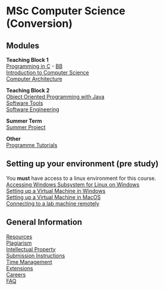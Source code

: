 # MSc Computer Science (Conversion)

## Modules

**Teaching Block 1**  
[Programming in C](https://cs-uob.github.io/PGT/TB1/Programming%20in%20C) - [BB](https://www.ole.bris.ac.uk/webapps/blackboard/content/listContentEditable.jsp?content_id=_5939249_1&course_id=_247624_1)  
[Introduction to Computer Science](https://cs-uob.github.io/PGT/TB1/Intro2CS)  
[Computer Architecture](https://cs-uob.github.io/PGT/TB1/Comp-Arch)  

**Teaching Block 2**  
[Object Oriented Programming with Java](https://cs-uob.github.io/PGT/TB2/java)  
[Software Tools](https://cs-uob.github.io/PGT/TB2/Software-Tools)  
[Software Engineering](https://cs-uob.github.io/PGT/TB2/Software-Engineering)

**Summer Term**  
[Summer Project](https://cs-uob.github.io/PGT/Summer/Summer-Project)

**Other**  
[Programme Tutorials](https://cs-uob.github.io/PGT/Programme-Tutorials/Programme-Tutorials)

## Setting up your environment (pre study)  
You **must** have access to a linux environment for this course.  
[Accessing Windows Subsystem for Linux on Windows](https://cs-uob.github.io/PGT/Setup/WSL)  
[Setting up a Virtual Machine in Windows](https://cs-uob.github.io/PGT/Setup/WindowsVM)  
[Setting up a Virtual Machine in MacOS](https://cs-uob.github.io/PGT/Setup/MacVM)  
[Connecting to a lab machine remotely](https://cs-uob.github.io/PGT/Setup/ssh)

## General Information  
[Resources](https://cs-uob.github.io/PGT/General-Info/Resources)  
[Plagiarism](https://cs-uob.github.io/PGT/General-Info/Plagiarism)  
[Intellectual Property](https://cs-uob.github.io/PGT/General-Info/IP)  
[Submission Instructions](https://cs-uob.github.io/PGT/General-Info/Submissions)  
[Time Management](https://cs-uob.github.io/PGT/General-Info/Time-Management)  
[Extensions](https://cs-uob.github.io/PGT/General-Info/Extensions)  
[Careers](https://cs-uob.github.io/PGT/General-Info/Careers)  
[FAQ](https://cs-uob.github.io/PGT/General-Info/FAQ)
